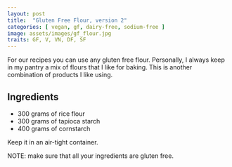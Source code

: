 ```yaml
---
layout: post
title:  "Gluten Free Flour, version 2"
categories: [ vegan, gf, dairy-free, sodium-free ]
image: assets/images/gf_flour.jpg
traits: GF, V, VN, DF, SF
---
```


For our recipes you can use any gluten free flour.  Personally, I always keep in my pantry a mix of flours that I like for baking. This is another combination of products I like using.

## Ingredients

* 300 grams of rice flour
* 300 grams of tapioca starch 
* 400 grams of cornstarch

Keep it in an air-tight container.

NOTE: make sure that all your ingredients are gluten free.
